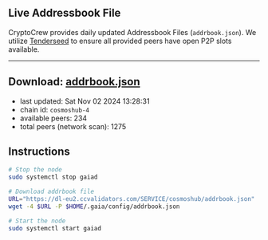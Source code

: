 ## Live Addressbook File

CryptoCrew provides daily updated Addressbook Files (`addrbook.json`). We utilize [Tenderseed](https://github.com/binaryholdings/tenderseed) to ensure all provided peers have open P2P slots available.

---
**Download: [addrbook.json](https://dl-eu2.ccvalidators.com/SERVICE/cosmoshub/addrbook.json)**
---

- last updated: Sat Nov 02 2024 13:28:31
- chain id: `cosmoshub-4`
- available peers: 234
- total peers (network scan): 1275

## Instructions
```sh
# Stop the node
sudo systemctl stop gaiad

# Download addrbook file
URL="https://dl-eu2.ccvalidators.com/SERVICE/cosmoshub/addrbook.json"
wget -4 $URL -P $HOME/.gaia/config/addrbook.json

# Start the node
sudo systemctl start gaiad
```
